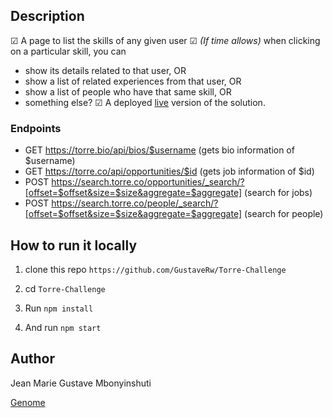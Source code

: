 ## Description
☑ A page to list the skills of any given user 
☑ *(If time allows)* when clicking on a particular skill, you can
- show its details related to that user, OR
- show a list of related experiences from that user, OR
- show a list of people who have that same skill, OR
- something else?
☑ A deployed [live]() version of the solution.

### Endpoints
- GET https://torre.bio/api/bios/$username (gets bio information of $username)
- GET https://torre.co/api/opportunities/$id (gets job information of $id)
- POST https://search.torre.co/opportunities/_search/?[offset=$offset&size=$size&aggregate=$aggregate] (search for jobs)
- POST https://search.torre.co/people/_search/?[offset=$offset&size=$size&aggregate=$aggregate] (search for people)

## How to run it locally


1. clone this repo `https://github.com/GustaveRw/Torre-Challenge`

2. cd `Torre-Challenge`

3. Run `npm install`

4.  And run `npm start`

## Author

Jean Marie Gustave Mbonyinshuti

[Genome]()